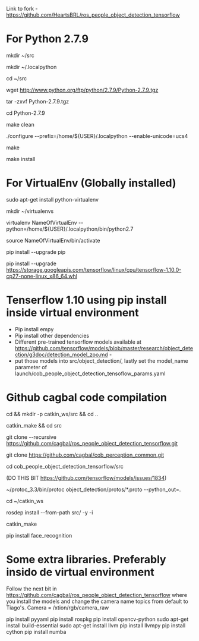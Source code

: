 Link to fork - https://github.com/HeartsBRL/ros_people_object_detection_tensorflow

# For Python 2.7.9

mkdir ~/src

mkdir ~/.localpython

cd ~/src

wget http://www.python.org/ftp/python/2.7.9/Python-2.7.9.tgz

tar -zxvf Python-2.7.9.tgz

cd Python-2.7.9

make clean

./configure --prefix=/home/${USER}/.localpython --enable-unicode=ucs4

make

make install

# For VirtualEnv (Globally installed)

sudo apt-get install python-virtualenv

mkdir ~/virtualenvs

virtualenv NameOfVirtualEnv --python=/home/${USER}/.localpython/bin/python2.7

source NameOfVirtualEnv/bin/activate

pip install --upgrade pip

pip install --upgrade https://storage.googleapis.com/tensorflow/linux/cpu/tensorflow-1.10.0-cp27-none-linux_x86_64.whl


# Tenserflow 1.10 using pip install inside virtual environment
- Pip install empy 
- Pip install other dependencies 
- Different pre-trained tensorflow models available at https://github.com/tensorflow/models/blob/master/research/object_detection/g3doc/detection_model_zoo.md - 
- put those models into src/object_detection/, lastly set the model_name parameter of launch/cob_people_object_detection_tensoflow_params.yaml

# Github cagbal code compilation

cd && mkdir -p catkin_ws/src && cd ..

catkin_make && cd src

git clone --recursive https://github.com/cagbal/ros_people_object_detection_tensorflow.git

git clone https://github.com/cagbal/cob_perception_common.git

cd cob_people_object_detection_tensorflow/src

(DO THIS BIT https://github.com/tensorflow/models/issues/1834)

~/protoc_3.3/bin/protoc object_detection/protos/*.proto --python_out=.

cd ~/catkin_ws

rosdep install --from-path src/ -y -i

catkin_make

pip install face_recognition

# Some extra libraries. Preferably insido de virtual environment

Follow the next bit in https://github.com/cagbal/ros_people_object_detection_tensorflow where you install the models and change the camera name topics from default to Tiago's. Camera = /xtion/rgb/camera_raw

pip install pyyaml
pip install rospkg
pip install opencv-python
sudo apt-get install build-essential
sudo apt-get install llvm
pip install llvmpy
pip install cython
pip install numba

